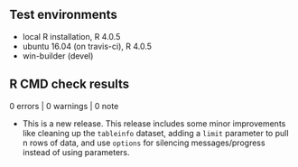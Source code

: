 ## Test environments
* local R installation, R 4.0.5
* ubuntu 16.04 (on travis-ci), R 4.0.5
* win-builder (devel)

## R CMD check results

0 errors | 0 warnings | 0 note

* This is a new release. This release includes some minor improvements like cleaning up the `tableinfo` dataset, adding a `limit` parameter to pull n rows of data, and use `options` for silencing messages/progress instead of using parameters.
